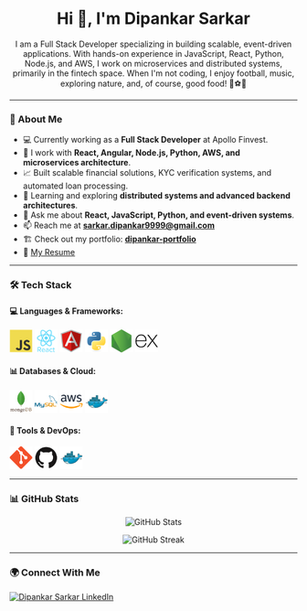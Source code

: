 <h1 align="center">Hi 👋, I'm Dipankar Sarkar</h1>

<p align="center">I am a Full Stack Developer specializing in building scalable, event-driven applications. With hands-on experience in JavaScript, React, Python, Node.js, and AWS, I work on microservices and distributed systems, primarily in the fintech space. When I'm not coding, I enjoy football, music, exploring nature, and, of course, good food! 🍕⚽🎵</p>

---

### 🚀 About Me
- 💻 Currently working as a **Full Stack Developer** at Apollo Finvest.
- 🔧 I work with **React, Angular, Node.js, Python, AWS, and microservices architecture**.
- 📈 Built scalable financial solutions, KYC verification systems, and automated loan processing.
- 🌱 Learning and exploring **distributed systems and advanced backend architectures**.
- 💬 Ask me about **React, JavaScript, Python, and event-driven systems**.
- 📫 Reach me at **[sarkar.dipankar9999@gmail.com](mailto:sarkar.dipankar9999@gmail.com)**
- 🏗️ Check out my portfolio: **[dipankar-portfolio](https://dipankar-portfolio-dipankar-gitworld.vercel.app/)**
- 📄 [My Resume](https://drive.google.com/file/d/1zqohjT8Czsw4ss7LHk0CjXqjLth-sHUz/view)

---

### 🛠️ Tech Stack
#### 💻 Languages & Frameworks:
<p align="left">
  <img src="https://raw.githubusercontent.com/devicons/devicon/master/icons/javascript/javascript-original.svg" alt="JavaScript" width="40" height="40"/>
  <img src="https://raw.githubusercontent.com/devicons/devicon/master/icons/react/react-original-wordmark.svg" alt="React" width="40" height="40"/>
  <img src="https://raw.githubusercontent.com/devicons/devicon/master/icons/angularjs/angularjs-original.svg" alt="Angular" width="40" height="40"/>
  <img src="https://raw.githubusercontent.com/devicons/devicon/master/icons/python/python-original.svg" alt="Python" width="40" height="40"/>
  <img src="https://raw.githubusercontent.com/devicons/devicon/master/icons/nodejs/nodejs-original.svg" alt="Node.js" width="40" height="40"/>
  <img src="https://raw.githubusercontent.com/devicons/devicon/master/icons/express/express-original.svg" alt="Express.js" width="40" height="40"/>
</p>

#### 📊 Databases & Cloud:
<p align="left">
  <img src="https://raw.githubusercontent.com/devicons/devicon/master/icons/mongodb/mongodb-original-wordmark.svg" alt="MongoDB" width="40" height="40"/>
  <img src="https://raw.githubusercontent.com/devicons/devicon/master/icons/mysql/mysql-original-wordmark.svg" alt="MySQL" width="40" height="40"/>
  <img src="https://raw.githubusercontent.com/devicons/devicon/master/icons/amazonwebservices/amazonwebservices-original-wordmark.svg" alt="AWS" width="40" height="40"/>
  <img src="https://raw.githubusercontent.com/devicons/devicon/master/icons/docker/docker-original.svg" alt="Docker" width="40" height="40"/>
</p>

#### 🔧 Tools & DevOps:
<p align="left">
  <img src="https://raw.githubusercontent.com/devicons/devicon/master/icons/git/git-original.svg" alt="Git" width="40" height="40"/>
  <img src="https://raw.githubusercontent.com/devicons/devicon/master/icons/github/github-original.svg" alt="GitHub" width="40" height="40"/>
  <img src="https://raw.githubusercontent.com/devicons/devicon/master/icons/docker/docker-original.svg" alt="Docker" width="40" height="40"/>
</p>

---

### 📊 GitHub Stats
<p align="center">
  <img src="https://github-readme-stats.vercel.app/api?username=dipankar-gitworld&show_icons=true&theme=radical" alt="GitHub Stats" />
</p>

<p align="center">
  <img src="https://github-readme-streak-stats.herokuapp.com/?user=dipankar-gitworld&theme=radical" alt="GitHub Streak" />
</p>

---

### 🌍 Connect With Me
<p align="left">
<a href="https://linkedin.com/in/dipankar-sarkar-profile" target="_blank">
  <img align="center" src="https://raw.githubusercontent.com/rahuldkjain/github-profile-readme-generator/master/src/images/icons/Social/linked-in-alt.svg" alt="Dipankar Sarkar LinkedIn" height="30" width="40" />
</a>
</p>
